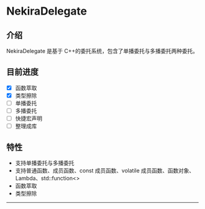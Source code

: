 # NekiraDelegate

## 介绍

NekiraDelegate 是基于 C++的委托系统，包含了单播委托与多播委托两种委托。

## 目前进度

- [x] 函数萃取
- [x] 类型擦除
- [ ] 单播委托
- [ ] 多播委托
- [ ] 快捷宏声明
- [ ] 整理成库

## 特性

- 支持单播委托与多播委托
- 支持普通函数、成员函数、const 成员函数、volatile 成员函数、函数对象、Lambda、std::function<>
- 函数萃取
- 类型擦除

---
